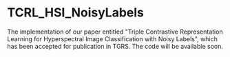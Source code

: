 # TCRL_HSI_NoisyLabels
The implementation of our paper entitled "Triple Contrastive Representation Learning for Hyperspectral Image Classification with Noisy Labels", which has been accepted for publication in TGRS. The code will be available soon.
